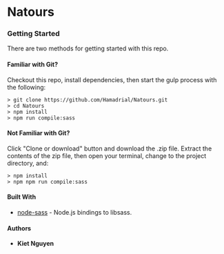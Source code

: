 # Natours

### Getting Started

There are two methods for getting started with this repo.

#### Familiar with Git?
Checkout this repo, install dependencies, then start the gulp process with the following:

```
> git clone https://github.com/Hamadrial/Natours.git
> cd Natours
> npm install
> npm run compile:sass
```

#### Not Familiar with Git?
Click "Clone or download" button and download the .zip file.  Extract the contents of the zip file, then open your terminal, change to the project directory, and:

```
> npm install
> npm npm run compile:sass
```

#### Built With

*    [node-sass](https://github.com/sass/node-sass) - Node.js bindings to libsass.



#### Authors

* **Kiet Nguyen**
